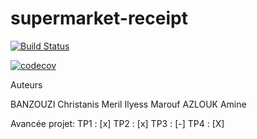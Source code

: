 # supermarket-receipt

[![Build Status](https://travis-ci.com/OnMyLevel/supermarket-receipt.svg?branch=master)](https://travis-ci.com/OnMyLevel/supermarket-receipt)

[![codecov](https://codecov.io/gh/OnMyLevel/supermarket-receipt/branch/master/graph/badge.svg)](https://codecov.io/gh/OnMyLevel/supermarket-receipt)

Auteurs

BANZOUZI Christanis Meril
Ilyess Marouf
AZLOUK  Amine

Avancée projet:
TP1 : [x]
TP2 : [x]
TP3 : [-]
TP4 : [X]
